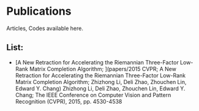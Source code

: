 # Publications
Articles, Codes available here.

## List:

* [A New Retraction for Accelerating the Riemannian Three-Factor Low-Rank Matrix Completion Algorithm;
](papers/2015 CVPR; A New Retraction for Accelerating the Riemannian Three-Factor Low-Rank Matrix Completion Algorithm; Zhizhong Li, Deli Zhao, Zhouchen Lin, Edward Y. Chang) Zhizhong Li, Deli Zhao, Zhouchen Lin, Edward Y. Chang; The IEEE Conference on Computer Vision and Pattern Recognition (CVPR), 2015, pp. 4530-4538

